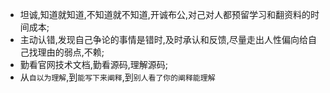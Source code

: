 + 坦诚,知道就知道,不知道就不知道,开诚布公,对己对人都预留学习和翻资料的时间成本;
+ 主动认错,发现自己争论的事情是错时,及时承认和反馈,尽量走出人性偏向给自己找理由的弱点,不赖;
+ 勤看官网技术文档,勤看源码,理解源码;
+ 从`自以为理解`,到`能写下来阐释`,到`别人看了你的阐释能理解`
